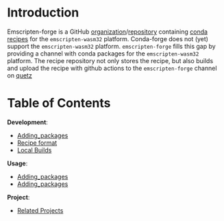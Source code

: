 # Introduction


Emscripten-forge is a GitHub [organization](https://github.com/emscripten-forge)/[repository](https://github.com/emscripten-forge/recipes) containing  [conda recipes](https://github.com/emscripten-forge/recipes) for the `emscripten-wasm32` platform.
Conda-forge does not (yet) support the `emscripten-wasm32` platform. `emscripten-forge` fills this gap by providing a channel with conda packages for the `emscripten-wasm32` platform.
The recipe repository not only stores the recipe, but also builds and upload the recipe 
with github actions to the `emscripten-forge` channel on [quetz](https://beta.mamba.pm/channels/emscripten-forge)


# Table of Contents
**Development**:

  * [Adding_packages](development/adding_packages)
  * [Recipe format](development/recipe_format)
  * [Local Builds](development/local_builds)
  
**Usage**:

  * [Adding_packages](development/adding_packages)
  * [Adding_packages](development/local_builds)

**Project**:

  * [Related Projects](project/related_projects)
